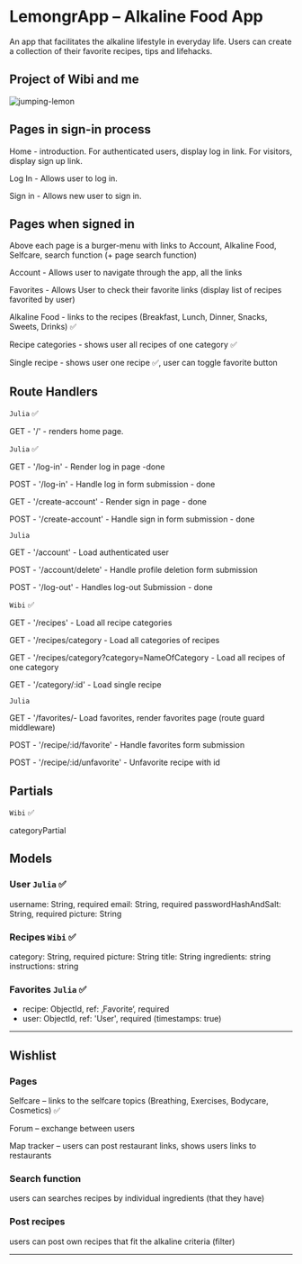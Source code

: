 # LemongrApp – Alkaline Food App

An app that facilitates the alkaline lifestyle in everyday life. Users can create a collection of their favorite recipes, tips and lifehacks.

## Project of Wibi and me

![jumping-lemon](/public/images/jumping-lemon.png)

## Pages in sign-in process

Home - introduction. For authenticated users, display log in link. For visitors, display sign up link.

Log In - Allows user to log in.

Sign in - Allows new user to sign in.

## Pages when signed in

Above each page is a burger-menu with links to Account, Alkaline Food, Selfcare, search function (+ page search function)

Account - Allows user to navigate through the app, all the links

Favorites - Allows User to check their favorite links (display list of recipes favorited by user)

Alkaline Food - links to the recipes (Breakfast, Lunch, Dinner, Snacks, Sweets,
Drinks) ✅

Recipe categories - shows user all recipes of one category ✅

Single recipe - shows user one recipe ✅, user can toggle favorite button

## Route Handlers

`Julia` ✅

GET - '/' - renders home page.

`Julia` ✅

GET - '/log-in' - Render log in page -done

POST - '/log-in' - Handle log in form submission - done

GET - '/create-account' - Render sign in page - done

POST - '/create-account' - Handle sign in form submission - done

`Julia`

GET - '/account' - Load authenticated user

POST - '/account/delete' - Handle profile deletion form submission

POST - '/log-out' - Handles log-out Submission - done

`Wibi` ✅

GET - '/recipes' - Load all recipe categories

GET - '/recipes/category - Load all categories of recipes

GET - '/recipes/category?category=NameOfCategory - Load all recipes of one category

GET - '/category/:id' - Load single recipe

`Julia`

GET - '/favorites/- Load favorites, render favorites page (route guard middleware)

POST - '/recipe/:id/favorite' - Handle favorites form submission

POST - '/recipe/:id/unfavorite' - Unfavorite recipe with id

## Partials

`Wibi` ✅

categoryPartial

## Models

### User `Julia` ✅

username: String, required
email: String, required
passwordHashAndSalt: String, required
picture: String

### Recipes `Wibi` ✅

category: String, required
picture: String
title: String
ingredients: string
instructions: string

### Favorites `Julia` ✅

- recipe: ObjectId, ref: ‚Favorite‘, required
- user: ObjectId, ref: 'User', required
  (timestamps: true)

---

## Wishlist

### Pages

Selfcare – links to the selfcare topics (Breathing, Exercises, Bodycare, Cosmetics) ✅

Forum – exchange between users

Map tracker – users can post restaurant links, shows users links to restaurants

### Search function

users can searches recipes by individual ingredients (that they have)

### Post recipes

users can post own recipes that fit the alkaline criteria (filter)

---
